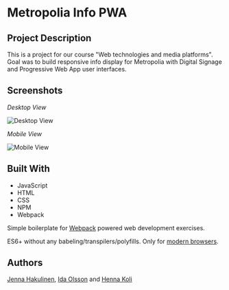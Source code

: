 # Metropolia Info PWA

## Project Description

This is a project for our course "Web technologies and media platforms". 
Goal was to build responsive info display for Metropolia with Digital Signage and Progressive Web App user interfaces.


## Screenshots
*Desktop View*

![Desktop View](https://user-images.githubusercontent.com/79135621/157439451-aef2d4f6-fd97-42d8-8e8e-ab5196cef428.PNG)

*Mobile View*

![Mobile View](https://user-images.githubusercontent.com/79135621/157439582-dc5d6923-a62d-4db0-8d51-77842a4d8575.PNG)


## Built With

- JavaScript
- HTML
- CSS
- NPM
- Webpack

Simple boilerplate for [Webpack](https://webpack.js.org/guides/getting-started) powered web development exercises.

ES6+ without any babeling/transpilers/polyfills. Only for [modern browsers](https://kangax.github.io/compat-table/es6/).


## Authors

[Jenna Hakulinen](https://github.com/jennahakulinen "Jenna Hakulinen"), [Ida Olsson](https://github.com/idaols "Ida Olsson") and [Henna Koli](https://github.com/HennaK1 "Henna Koli")

